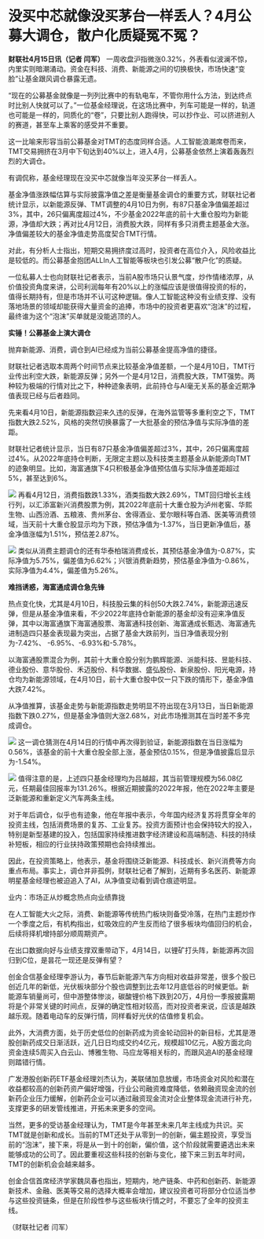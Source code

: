 # 没买中芯就像没买茅台一样丢人？4月公募大调仓，散户化质疑冤不冤？

**财联社4月15日讯（记者 闫军）**
一周收盘沪指微涨0.32%，外表看似波澜不惊，内里实则暗潮涌动。资金在科技、消费、新能源之间的切换极快，市场快速“变脸”让基金跟风调仓暴露无遗。

“现在的公募基金就像是一列列比赛中的有轨电车，不管你用什么方法，到达终点时比别人快就可以了。”一位基金经理说，在这场比赛中，列车可能是一样的，轨道也可能是一样的，同质化的“卷”，只要比别人跑得快，可以抄作业、可以挤进别人的赛道，甚至车上乘客的感受并不重要。

这一比喻来形容当前公募基金对TMT的态度同样合适。人工智能浪潮席卷而来，TMT交易拥挤在3月中下旬达到40%以上，进入4月，公募基金依然上演着轰轰烈烈的大调仓。

有调侃称，基金经理现在没买中芯就像当年没买茅台一样丢人。

基金净值涨跌幅估算与实际披露净值之差是衡量基金调仓的重要方式，财联社记者统计显示，以新能源反弹、TMT调整的4月10日为例，有87只基金净值偏差超过3%，其中，26只偏离度超过4%，不少基金2022年底的前十大重仓股均为新能源，净值却大跌；再对比4月12日，消费股大跌，同样有多只消费主题基金大涨。净值偏差较大的基金净值走势高度契合TMT行情。

对此，有分析人士指出，短期交易拥挤度过高时，投资者在高位介入，风险收益比是较低的。而公募基金抱团ALLIn人工智能等板块也引发公募“散户化”的质疑。

一位私募人士也向财联社记者表示，当前A股市场只认景气度，炒作情绪浓厚，从价值投资角度来讲，公司利润每年有20%以上的涨幅应该是很值得投资的标的，值得长期持有，但是市场并不认可这种逻辑。像人工智能这种没有业绩支撑、没有落地场景的领域却能获得大量资金的追捧，市场中的投资者更喜欢“泡沫”的过程，最终谁为这个“泡沫”买单就是没能逃顶的人。

**实锤！公募基金上演大调仓**

抛弃新能源、消费，调仓到AI已经成为当前公募基金提高净值的捷径。

财联社记者选取本周两个时间节点来比较基金净值差额，一个是4月10日，TMT行业传出利空大跌，新能源反弹；另外一个是4月12日，消费股大跌，TMT强势。两种较为极端的行情对比之下，种种迹象表明，此前持仓与AI毫无关系的基金近期净值表现已经与后者趋同。

先来看4月10日，新能源指数迎来久违的反弹，在海外监管等多重利空之下，TMT指数大跌2.52%，风格的突然切换暴露了一大批基金的预估净值与实际净值的差距。

财联社记者统计显示，当日有87只基金净值偏差超过3%，其中，26只偏离度超过4%。从2022年底持仓判断，无限定主题以及科技类主题基金从新能源向TMT的迹象明显。比如，海富通旗下4只积极基金净值预估值与实际净值差距超过5%，甚至达到6%。

![](https://inews.gtimg.com/om_bt/OlHw0_bnbA4wKA7fGyqFQXqvDeFqX8iC3LKKb8SIQpzgIAA/1000)
再看4月12日，消费指数跌1.33%，酒类指数大跌2.69%，TMT回归增长主线行列，以汇添富新兴消费股票为例，其2022年底前十大重仓股为泸州老窖、华熙生物、山西汾酒、五粮液、贵州茅台、舍得酒业、爱尔眼科等白酒、医美等消费领域，当天前十大重仓股显示均为下跌，预估净值为-1.37%，当日更新净值后，基金净值涨幅为1.51%，预估差2.87%。

![](https://inews.gtimg.com/om_bt/Ozh7smbRQ70JEyqI8hj8vdOJrcAIEzyFrW__5uP2lq7TMAA/1000)
类似从消费主题调仓的还有华泰柏瑞消费成长，其预估基金净值为-0.87%，实际净值为5.75%，偏差值为6.62%；兴银消费新趋势，预估基金净值为-0.86%，实际净值为4.4%，偏差值为5.26%。

**难挡诱惑，海富通成调仓急先锋**

热点变化快，尤其是4月10日，科技股云集的科创50大跌2.74%，新能源迅速反弹，但是从基金净值来看，不少2022年底持仓新能源的基金却没有迎来净值反弹，其中以海富通旗下海富通股票、海富通科技创新、海富通成长甄选、海富通先进制造四只基金表现最为突出，占据了基金大跌前列，当日净值表现分别为-7.42%、
-6.95%、-6.93%和-5.78%。

以海富通股票混合为例，其前十大重仓股分别为鹏辉能源、派能科技、昱能科技、德业股份、意华股份、禾迈股份、科华数据、盛弘股份、新泉股份、阳光电源，持仓均为新能源领域，在4月10日，前十大重仓股中仅一只下跌的情形下，基金净值大跌7.42%。

从净值推算，该基金走势与新能源指数走势明显不符出现在3月13日，当日新能源指数下跌0.27%，但是基金净值则大涨2.68%，对此市场推测其在当时差不多完成调仓。

![](https://inews.gtimg.com/om_bt/O8v3czf53aHBoEHo6v6x4fFEecUF9bY-3KVp5dpO0mlcMAA/1000)
这一调仓猜测在4月14日的行情中再次得到验证，新能源指数在当日涨幅为0.56%，该基金的前十大重仓股全部上涨，基金预估0.15%，但是净值披露后显示为-1.54%。

![](https://inews.gtimg.com/om_bt/OUKaCdawXaxc58UTce06wkee1a6ABeUClWKvZluV89C9AAA/1000)
值得注意的是，上述四只基金经理均为吕越超，其当前管理规模为56.08亿元，任期最佳回报率为131.26%。根据近期披露的2022年报，他在2022年主要是泛新能源和重新定义汽车两条主线。

对于年后调仓，似乎也有迹象，他在年报中表示，今年国内经济复苏将贯穿全年的投资主线，包括消费场景的复苏、工业复苏。投资方面预计也会保持较大的投入，特别是新型基建的投入，包括国家持续推进数字经济建设和高端制造、科技的持续补短板，相应的行业扶持政策预期也会持续推出。

因此，在投资策略上，他表示，基金将围绕泛新能源、科技成长、新兴消费等方向重点布局。事实上，调仓并非孤例，财联社记者了解到，近期有多名医药、新能源明星基金经理也被迫追入了AI，从净值变动看到调仓痕迹明显。

业内：市场正从炒概念热点向业绩靠拢

在人工智能大火之际，消费、新能源等传统热门板块则备受冷落，在热门主题炒作一个季度之后，有机构指出，虹吸效应的产生反而给了很多板块均值回归的机会，后续将择机增持部分顺周期资产。

在出口数据向好与业绩支撑双重带动下，4月14日，以锂矿打头阵，新能源再次回归到C位，是昙花一现还是反弹有望？

创金合信基金经理李游认为，春节后新能源汽车方向相对收益非常差，很多个股已创近几年的新低，光伏板块部分个股也调整到比去年12月底低谷的时候更低。新能源车销量尚可，但中游整体惨淡，碳酸锂价格下跌到20万，4月份一季报披露期将是个非常关键的时间点，反弹的确定性相对较高，而对投资者来说，应该是越跌越乐观。随着电动车的反弹行情，同样看好光伏的估值修复机会。

此外，大消费方面，处于历史低位的创新药成为资金轮动回补的新目标，尤其是港股创新药成交日渐活跃，近几日日均成交约4亿元，规模超10亿元，A股方面北向资金连续5周买入白云山、博雅生物、马应龙等相关标的，而跟风追AI的基金经理则踏错行情。

广发港股创新药ETF基金经理刘杰认为，美联储加息放缓，市场资金对风险和潜在收益都较高的创新药资产偏好增强，行业公司融资难度降低，依赖融资现金流的创新药企业压力缓解，创新药企业可以通过融资现金流对企业整体现金流进行补充，支撑更多的研发管线推进，开拓未来更多的空间。

当然，更多的受访基金经理认为，TMT是今年甚至未来几年主线成为共识。买TMT就是创新和成长。当前的TMT还处于从零到一的创新，偏主题投资，享受当前的“泡沫”，接下来，将是从一到十的创新，偏价值，这个阶段就需要遴选出未来能够成功的公司了。因此要重视这些科技的创新与变化，接下来三到五年时间，TMT的创新机会会越来越多。

创金合信首席经济学家魏凤春也指出，短期内，地产链条、中药和创新药、新能源新技术、金融、医美等交易的选择大概率会增加，建议投资者可将部分仓位适当参与这些投资链条，但是在阶段性参与这些板块行情之时，不要忘了全年的投资主线。

（财联社记者 闫军）

